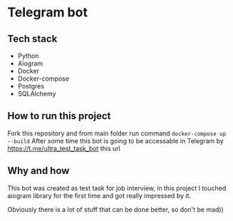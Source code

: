 # Telegram bot

## Tech stack

- Python
- Aiogram
- Docker
- Docker-compose
- Postgres
- SQLAlchemy

## How to run this project

Fork this repository and from main folder run command `docker-compose up --build`
After some time this bot is going to be accessable in Telegram by https://t.me/ultra_test_task_bot this url

## Why and how

This bot was created as test task for job interview, in this project I touched aiogram library for the first time and got really impressed by it.

Obviously there is a lot of stuff that can be done better, so don't be mad))
